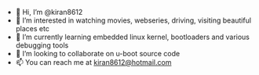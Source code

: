 - 👋 Hi, I’m @kiran8612
- 👀 I’m interested in watching movies, webseries, driving, visiting beautiful places etc
- 🌱 I’m currently learning embedded linux kernel, bootloaders and various debugging tools
- 💞️ I’m looking to collaborate on u-boot source code
- 📫 You can reach me at kiran8612@hotmail.com

<!---
kiran8612/kiran8612 is a ✨ special ✨ repository because its `README.md` (this file) appears on your GitHub profile.
You can click the Preview link to take a look at your changes.
--->

